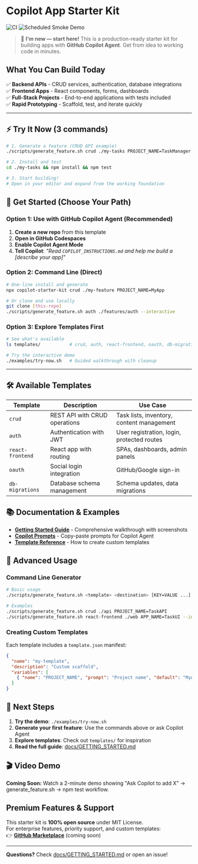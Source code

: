 # Copilot App Starter Kit

![CI](https://github.com/RippleJonathan/copilot-app-starter-kit/actions/workflows/ci.yml/badge.svg)
![Scheduled Smoke Demo](https://github.com/RippleJonathan/copilot-app-starter-kit/actions/workflows/smoke-schedule.yml/badge.svg)

> 🚀 **I'm new — start here!** This is a production-ready starter kit for building apps with **GitHub Copilot Agent**. Get from idea to working code in minutes.

## What You Can Build Today

✅ **Backend APIs** - CRUD services, authentication, database integrations  
✅ **Frontend Apps** - React components, forms, dashboards  
✅ **Full-Stack Projects** - End-to-end applications with tests included  
✅ **Rapid Prototyping** - Scaffold, test, and iterate quickly  

---

## ⚡ Try It Now (3 commands)

```bash
# 1. Generate a feature (CRUD API example)
./scripts/generate_feature.sh crud ./my-tasks PROJECT_NAME=TaskManager

# 2. Install and test
cd ./my-tasks && npm install && npm test

# 3. Start building!
# Open in your editor and expand from the working foundation
```

## 🎯 Get Started (Choose Your Path)

### Option 1: Use with GitHub Copilot Agent (Recommended)
1. **Create a new repo** from this template
2. **Open in GitHub Codespaces** 
3. **Enable Copilot Agent Mode**
4. **Tell Copilot**: *"Read `COPILOT_INSTRUCTIONS.md` and help me build a [describe your app]"*

### Option 2: Command Line (Direct)
```bash
# One-line install and generate
npx copilot-starter-kit crud ./my-feature PROJECT_NAME=MyApp

# Or clone and use locally
git clone [this-repo]
./scripts/generate_feature.sh auth ./features/auth --interactive
```

### Option 3: Explore Templates First
```bash
# See what's available
ls templates/           # crud, auth, react-frontend, oauth, db-migrations

# Try the interactive demo
./examples/try-now.sh   # Guided walkthrough with cleanup
```

---

## 🛠️ Available Templates

| Template | Description | Use Case |
|----------|-------------|----------|
| `crud` | REST API with CRUD operations | Task lists, inventory, content management |
| `auth` | Authentication with JWT | User registration, login, protected routes |
| `react-frontend` | React app with routing | SPAs, dashboards, admin panels |
| `oauth` | Social login integration | GitHub/Google sign-in |
| `db-migrations` | Database schema management | Schema updates, data migrations |

## 📚 Documentation & Examples

- **[Getting Started Guide](docs/GETTING_STARTED.md)** - Comprehensive walkthrough with screenshots
- **[Copilot Prompts](templates/prompts.md)** - Copy-paste prompts for Copilot Agent
- **[Template Reference](templates/schema/README.md)** - How to create custom templates

## 🔧 Advanced Usage

### Command Line Generator
```bash
# Basic usage
./scripts/generate_feature.sh <template> <destination> [KEY=VALUE ...]

# Examples
./scripts/generate_feature.sh crud ./api PROJECT_NAME=TaskAPI
./scripts/generate_feature.sh react-frontend ./web APP_NAME=TaskUI --interactive
```

### Creating Custom Templates
Each template includes a `template.json` manifest:
```json
{
  "name": "my-template",
  "description": "Custom scaffold",
  "variables": [
    { "name": "PROJECT_NAME", "prompt": "Project name", "default": "MyApp" }
  ]
}
```

## 🚀 Next Steps

1. **Try the demo**: `./examples/try-now.sh`
2. **Generate your first feature**: Use the commands above or ask Copilot Agent
3. **Explore templates**: Check out `templates/` for inspiration
4. **Read the full guide**: [docs/GETTING_STARTED.md](docs/GETTING_STARTED.md)

## 🎬 Video Demo

**Coming Soon:** Watch a 2-minute demo showing "Ask Copilot to add X" → generate_feature.sh → npm test workflow.

## Premium Features & Support

This starter kit is **100% open source** under MIT License.  
For enterprise features, priority support, and custom templates:  
👉 **[GitHub Marketplace](https://github.com/marketplace)** (coming soon)

---

**Questions?** Check [docs/GETTING_STARTED.md](docs/GETTING_STARTED.md) or open an issue!
